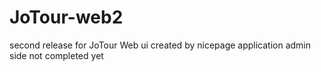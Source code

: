 # JoTour-web2
second release for JoTour Web
ui created by nicepage application
admin side not completed yet
